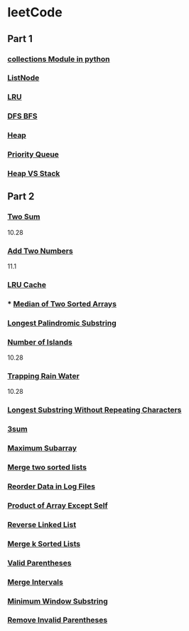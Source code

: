# leetCode
## Part 1
### [collections Module in python](https://github.com/momo4826/leetCode/blob/master/collectionsModule.md)
### [ListNode](https://github.com/momo4826/leetCode/blob/master/ListNode.md)
### [LRU](https://github.com/momo4826/leetCode/blob/master/LRU.md)
### [DFS BFS](https://github.com/momo4826/leetCode/blob/master/DFSBFS.md)
### [Heap](https://github.com/momo4826/leetCode/blob/master/Heap.md)
### [Priority Queue](https://github.com/momo4826/leetCode/blob/master/PriorityQueue.md)
### [Heap VS Stack](https://github.com/momo4826/leetCode/blob/master/HeapVSStack.md)


## Part 2
### [Two Sum](https://github.com/momo4826/leetCode/blob/master/twoSum.py)
10.28
### [Add Two Numbers](https://github.com/momo4826/leetCode/blob/master/addTwoNumbers.py)
11.1
### [LRU Cache](https://github.com/momo4826/leetCode/blob/master/LRU%20Cache.py)
### * [Median of Two Sorted Arrays](https://github.com/momo4826/leetCode/blob/master/MedianOfTwoSortedArrays.py)
### [Longest Palindromic Substring](https://github.com/momo4826/leetCode/blob/master/LongestPalindromicSubstring.py)
### [Number of Islands](https://github.com/momo4826/leetCode/blob/master/NumberOfIslands.py)
10.28
### [Trapping Rain Water](https://github.com/momo4826/leetCode/blob/master/TrappingRainWater.py)
10.28
### [Longest Substring Without Repeating Characters](https://github.com/momo4826/leetCode/blob/master/LongestSubstringWithoutRepeatingCharacters.py)
### [3sum](https://github.com/momo4826/leetCode/blob/master/3sum.py)
### [Maximum Subarray](https://github.com/momo4826/leetCode/blob/master/MaximumSubarray.py)
### [Merge two sorted lists](https://github.com/momo4826/leetCode/blob/master/MergeTwoSortedLists.py)
### [Reorder Data in Log Files](https://github.com/momo4826/leetCode/blob/master/ReorderDatainLogFiles.py)
### [Product of Array Except Self](https://github.com/momo4826/leetCode/blob/master/ProductofArrayExceptSelf.py)
### [Reverse Linked List](https://github.com/momo4826/leetCode/blob/master/ReverseLinkedList.py)
### [Merge k Sorted Lists](https://github.com/momo4826/leetCode/blob/master/MergeKSortedLists.py)
### [Valid Parentheses](https://github.com/momo4826/leetCode/blob/master/ValidParentheses.py)
### [Merge Intervals](https://github.com/momo4826/leetCode/blob/master/MergeIntervals.py)
### [Minimum Window Substring](https://github.com/momo4826/leetCode/blob/master/MinimumWindowSubstring.py)
### [Remove Invalid Parentheses](https://github.com/momo4826/leetCode/blob/master/RemoveInvalidParentheses.py)
